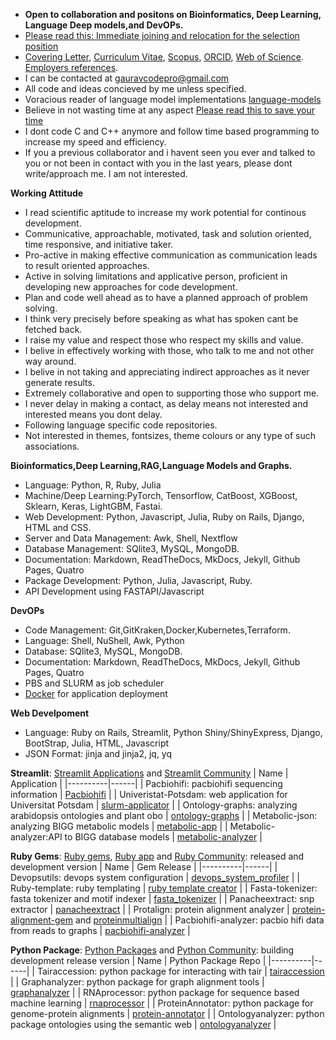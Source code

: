 
- **Open to collaboration and positons on Bioinformatics, Deep Learning, Language Deep models,and DevOPs.**
- [Please read this: Immediate joining and relocation for the selection position](https://github.com/gauravcodepro/gauravcodepro/blob/main/work.md)
- [Covering Letter](https://github.com/gauravcodepro/gauravcodepro/blob/main/covering_letter.pdf), [Curriculum Vitae](https://github.com/gauravcodepro/gauravcodepro/blob/main/Curriculum_Vitae_Gaurav_Sablok_2024_7_10.pdf), [Scopus](https://www.scopus.com/authid/detail.uri?authorId=36633064300), [ORCID](https://orcid.org/0000-0002-4157-9405), [Web of Science](https://www.webofscience.com/wos/author/record/C-5940-2014). [Employers references](https://github.com/gauravcodepro/gauravcodepro/blob/main/references.pdf).
- I can be contacted at [gauravcodepro@gmail.com](mailto:gauravcodepro@gmail.com)
- All code and ideas concieved by me unless specified.
- Voracious reader of language model implementations [language-models](https://paperswithcode.com/) 
- Believe in not wasting time at any aspect [Please read this to save your time](https://github.com/gauravcodepro/gauravcodepro/blob/main/approach.md)
- I dont code C and C++ anymore and follow time based programming to increase my speed and efficiency.
- If you a previous collaborator and i havent seen you ever and talked to you or not been in contact with you in the last years, please dont write/approach me. I am not interested.

**Working Attitude**
- I read scientific aptitude to increase my work potential for continous development.
- Communicative, approachable, motivated, task and solution oriented, time responsive, and initiative taker.
- Pro-active in making effective communication as communication leads to result oriented approaches.
- Active in solving limitations and applicative person, proficient in developing new approaches for code development.
- Plan and code well ahead as to have a planned approach of problem solving.
- I think very precisely before speaking as what has spoken cant be fetched back.
- I raise my value and respect those who respect my skills and value.
- I belive in effectively working with those, who talk to me and not other way around.
- I belive in not taking and appreciating indirect approaches as it never generate results.
- Extremely collaborative and open to supporting those who support me.
- I never delay in making a contact, as delay means not interested and interested means you dont delay.
- Following language specific code repositories.
- Not interested in themes, fontsizes, theme colours or any type of such associations. 

**Bioinformatics,Deep Learning,RAG,Language Models and Graphs.**
- Language: Python, R, Ruby, Julia
- Machine/Deep Learning:PyTorch, Tensorflow, CatBoost, XGBoost, Sklearn, Keras, LightGBM, Fastai.
- Web Development: Python, Javascript, Julia, Ruby on Rails, Django, HTML and CSS.
- Server and Data Management: Awk, Shell, Nextflow
- Database Management: SQlite3, MySQL, MongoDB.
- Documentation: Markdown, ReadTheDocs, MkDocs, Jekyll, Github Pages, Quatro
- Package Development: Python, Julia, Javascript, Ruby.
- API Development using FASTAPI/Javascript
  
**DevOPs**
- Code Management: Git,GitKraken,Docker,Kubernetes,Terraform.
- Language: Shell, NuShell, Awk, Python
- Database: SQlite3, MySQL, MongoDB.
- Documentation: Markdown, ReadTheDocs, MkDocs, Jekyll, Github Pages, Quatro
- PBS and SLURM as job scheduler
- [Docker](https://hub.docker.com/u/gauravcodepro) for application deployment

**Web Develpoment**
- Language: Ruby on Rails, Streamlit, Python Shiny/ShinyExpress, Django, BootStrap, Julia, HTML, Javascript
- JSON Format: jinja and jinja2, jq, yq

**Streamlit**: [Streamlit Applications](https://streamlit.io/) and [Streamlit Community](https://discuss.streamlit.io/) 
| Name | Application |
|----------|------|
| Pacbiohifi: pacbiohifi sequencing information | [Pacbiohifi](https://pacbiohifi.streamlit.app/) |
| Univeristat-Potsdam: web application for Universitat Potsdam | [slurm-applicator](https://sup-application.streamlit.app/) |
| Ontology-graphs: analyzing arabidopsis ontologies and plant obo | [ontology-graphs](https://app-arabidopsis-ontology-graphs.streamlit.app/) |
| Metabolic-json: analyzing BIGG metabolic models | [metabolic-app](https://metabolic-json-modelling.streamlit.app/) |
| Metabolic-analyzer:API to BIGG database models | [metabolic-analyzer](https://github.com/gauravcodepro/streamlit-BIGG-metabolic-analyzer-API) |

**Ruby Gems**: [Ruby gems](https://rubygems.org/profiles/gauravcodepro), [Ruby app](https://www.ruby-forum.com/) and [Ruby Community](https://www.ruby-forum.com/): released and development version 
| Name | Gem Release |
|----------|------|
| Devopsutils: devops system configuration | [devops_system_profiler](https://github.com/gauravcodepro/devops-system) |
| Ruby-template: ruby templating  | [ruby template creator](https://github.com/gauravcodepro/ruby_gem_creator) |
| Fasta-tokenizer: fasta tokenizer and motif indexer | [fasta_tokenizer](https://github.com/gauravcodepro/pacbiohifi-motif-scanner) |
| Panacheextract: snp extractor | [panacheextract](https://rubygems.org/gems/panacheextract) |
| Protalign: protein alignment analyzer | [protein-alignment-gem](https://github.com/gauravcodepro/proteinalignment-annotation-gem) and [proteinmultialign](https://github.com/gauravcodepro/protein-multialign-gem) |
| Pacbiohifi-analyzer: pacbio hifi data from reads to graphs | [pacbiohifi-analyzer](https://github.com/gauravcodepro/pacbiohifi-analyzer) |

**Python Package**: [Python Packages](https://pypi.org/user/gauravcodepro/) and [Python Community](https://www.python.org/community/): building development release version 
| Name | Python Package Repo |
|----------|------|
| Tairaccession: python package for interacting with tair | [tairaccession](https://github.com/gauravcodepro/tairaccession) |
| Graphanalyzer: python package for graph alignment tools | [graphanalyzer](https://github.com/gauravcodepro/graphanalyzer) |
| RNAprocessor: python package for sequence based machine learning | [rnaprocessor](https://github.com/gauravcodepro/rnaprocessor) |
| ProteinAnnotator: python package for genome-protein alignments | [protein-annotator](https://github.com/gauravcodepro/protein-annotator) |
| Ontologyanalyzer: python package ontologies using the semantic web | [ontologyanalyzer](https://github.com/gauravcodeproontologyanalyzer) |
